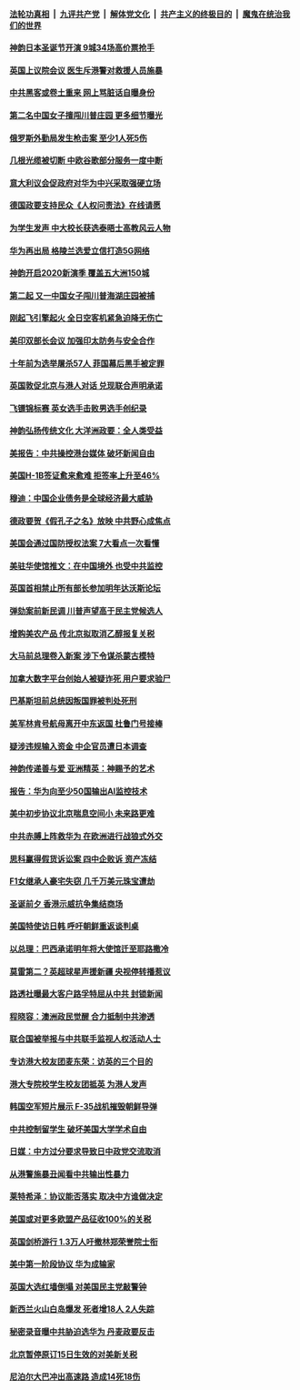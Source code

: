 ####  [法轮功真相](../../../../basic/blob/master/README.md?t=12202301) &nbsp;|&nbsp; [九评共产党](../../../../9ping.md/blob/master/README.md?t=12202301) &nbsp;|&nbsp; [解体党文化](../../../../jtdwh.md/blob/master/README.md?t=12202301)  &nbsp;|&nbsp; [共产主义的终极目的](../../../../gczydzjmd.md/blob/master/README.md?t=12202301) &nbsp;|&nbsp; [魔鬼在统治我们的世界](../../../../mgztzwmdsj.md/blob/master/README.md?t=12202301) 

#### [神韵日本圣诞节开演 9城34场高价票抢手](../pages/nsc418/n11734203.md?t=12202301) 

#### [英国上议院会议 医生斥港警对救援人员施暴](../pages/nsc418/n11734074.md?t=12202301) 

#### [中共黑客或卷土重来 网上骂脏话自曝身份](../pages/nsc418/n11733827.md?t=12202301) 

#### [第二名中国女子擅闯川普庄园 更多细节曝光](../pages/nsc418/n11733622.md?t=12202301) 

#### [俄罗斯外勤局发生枪击案 至少1人死5伤](../pages/nsc418/n11733520.md?t=12202301) 

#### [几根光缆被切断 中欧谷歌部分服务一度中断](../pages/nsc418/n11733424.md?t=12202301) 

#### [意大利议会促政府对华为中兴采取强硬立场](../pages/nsc418/n11733330.md?t=12202301) 

#### [德国政要支持民众《人权问责法》在线请愿](../pages/nsc418/n11730975.md?t=12202301) 

#### [为学生发声 中大校长获选泰晤士高教风云人物](../pages/nsc418/n11732947.md?t=12202301) 

#### [华为再出局 格陵兰选爱立信打造5G网络](../pages/nsc418/n11733082.md?t=12202301) 

#### [神韵开启2020新演季 覆盖五大洲150城](../pages/nsc418/n11731582.md?t=12202301) 

#### [第二起 又一中国女子闯川普海湖庄园被捕](../pages/nsc418/n11732472.md?t=12202301) 

#### [刚起飞引擎起火 全日空客机紧急迫降无伤亡](../pages/nsc418/n11732420.md?t=12202301) 

#### [美印双部长会议 加强印太防务与安全合作](../pages/nsc418/n11732301.md?t=12202301) 

#### [十年前为选举屠杀57人 菲国幕后黑手被定罪](../pages/nsc418/n11732140.md?t=12202301) 

#### [英国敦促北京与港人对话 兑现联合声明承诺](../pages/nsc418/n11731504.md?t=12202301) 

#### [飞镖锦标赛 英女选手击败男选手创纪录](../pages/nsc418/n11730830.md?t=12202301) 

#### [神韵弘扬传统文化 大洋洲政要：全人类受益](../pages/nsc418/n11704242.md?t=12202301) 

#### [美报告：中共操控港台媒体 破坏新闻自由](../pages/nsc418/n11729907.md?t=12202301) 

#### [美国H-1B签证愈来愈难 拒签率上升至46%](../pages/nsc418/n11729421.md?t=12202301) 

#### [穆迪：中国企业债务是全球经济最大威胁](../pages/nsc418/n11729036.md?t=12202301) 

#### [德政要贺《假孔子之名》放映 中共野心成焦点](../pages/nsc418/n11726508.md?t=12202301) 

#### [美国会通过国防授权法案 7大看点一次看懂](../pages/nsc418/n11726557.md?t=12202301) 

#### [美驻华使馆推文：在中国境外 也受中共监控](../pages/nsc418/n11728802.md?t=12202301) 

#### [英国首相禁止所有部长参加明年达沃斯论坛](../pages/nsc418/n11728776.md?t=12202301) 

#### [弹劾案前新民调 川普声望高于民主党候选人](../pages/nsc418/n11728392.md?t=12202301) 

#### [增购美农产品 传北京拟取消乙醇报复关税](../pages/nsc418/n11728394.md?t=12202301) 

#### [大马前总理卷入新案 涉下令谋杀蒙古模特](../pages/nsc418/n11728275.md?t=12202301) 

#### [加拿大数字平台创始人被疑诈死 用户要求验尸](../pages/nsc418/n11728136.md?t=12202301) 

#### [巴基斯坦前总统因叛国罪被判处死刑](../pages/nsc418/n11727935.md?t=12202301) 

#### [美军林肯号航母离开中东返国 杜鲁门号接棒](../pages/nsc418/n11727781.md?t=12202301) 

#### [疑涉违规输入资金 中企官员遭日本调查](../pages/nsc418/n11727721.md?t=12202301) 

#### [神韵传递善与爱 亚洲精英：神赐予的艺术](../pages/nsc418/n11703228.md?t=12202301) 

#### [报告：华为向至少50国输出AI监控技术](../pages/nsc418/n11726874.md?t=12202301) 

#### [美中初步协议北京喘息空间小 未来路更难](../pages/nsc418/n11726580.md?t=12202301) 

#### [中共赤膊上阵救华为 在欧洲进行战狼式外交](../pages/nsc418/n11726630.md?t=12202301) 

#### [思科赢得假货诉讼案 四中企败诉 资产冻结](../pages/nsc418/n11726464.md?t=12202301) 

#### [F1女继承人豪宅失窃 几千万美元珠宝遭劫](../pages/nsc418/n11726424.md?t=12202301) 

#### [圣诞前夕 香港示威抗争集结商场](../pages/nsc418/n11726360.md?t=12202301) 

#### [美国特使访日韩 呼吁朝鲜重返谈判桌](../pages/nsc418/n11726396.md?t=12202301) 

#### [以总理：巴西承诺明年将大使馆迁至耶路撒冷](../pages/nsc418/n11726215.md?t=12202301) 

#### [莫雷第二？英超球星声援新疆 央视停转播惹议](../pages/nsc418/n11723774.md?t=12202301) 

#### [路透社曝最大客户路孚特屈从中共 封锁新闻](../pages/nsc418/n11725629.md?t=12202301) 

#### [程晓容：澳洲政民觉醒 合力抵制中共渗透](../pages/nsc418/n11725616.md?t=12202301) 

#### [联合国被举报与中共联手监视人权活动人士](../pages/nsc418/n11724626.md?t=12202301) 

#### [专访港大校友团麦东荣：访英的三个目的](../pages/nsc418/n11725505.md?t=12202301) 

#### [港大专院校学生校友团抵英 为港人发声](../pages/nsc418/n11725432.md?t=12202301) 

#### [韩国空军短片展示 F-35战机摧毁朝鲜导弹](../pages/nsc418/n11725270.md?t=12202301) 

#### [中共控制留学生 破坏美国大学学术自由](../pages/nsc418/n11675424.md?t=12202301) 

#### [日媒：中方过分要求导致日中政党交流取消](../pages/nsc418/n11724858.md?t=12202301) 

#### [从港警施暴丑闻看中共输出性暴力](../pages/nsc418/n11628775.md?t=12202301) 

#### [莱特希泽：协议能否落实 取决中方谁做决定](../pages/nsc418/n11724558.md?t=12202301) 

#### [美国或对更多欧盟产品征收100%的关税](../pages/nsc418/n11724559.md?t=12202301) 

#### [英国剑桥游行 1.3万人吁撤林郑荣誉院士衔](../pages/nsc418/n11724448.md?t=12202301) 

#### [美中第一阶段协议 华为成输家](../pages/nsc418/n11724434.md?t=12202301) 

#### [英国大选红墙倒塌 对美国民主党敲警钟](../pages/nsc418/n11724153.md?t=12202301) 

#### [新西兰火山白岛爆发 死者增18人 2人失踪](../pages/nsc418/n11724043.md?t=12202301) 

#### [秘密录音曝中共胁迫选华为 丹麦政要反击](../pages/nsc418/n11722274.md?t=12202301) 

#### [北京暂停原订15日生效的对美新关税](../pages/nsc418/n11723940.md?t=12202301) 

#### [尼泊尔大巴冲出高速路 造成14死18伤](../pages/nsc418/n11723875.md?t=12202301) 

